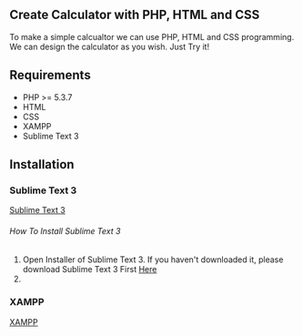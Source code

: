 ## Create Calculator with PHP, HTML and CSS

To make a simple calcualtor we can use PHP, HTML and CSS programming.
We can design the calculator as you wish. Just Try it!

## Requirements
- PHP >= 5.3.7
- HTML 
- CSS
- XAMPP
- Sublime Text 3

## Installation
  ### Sublime Text 3
  [Sublime Text 3](http://www.sublimetext.com/3)
  ###### How To Install Sublime Text 3
  1. Open Installer of Sublime Text 3. If you haven't downloaded it, please download Sublime Text 3 First [Here](http://www.sublimetext.com/3)
  2. 
  ### XAMPP
  [XAMPP](https://www.apachefriends.org/download.html)
